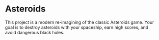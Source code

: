 # Asteroids #

This project is a modern re-imagining of the classic Asteroids game. Your goal is to destroy asteroids with your spaceship, earn high scores, and avoid dangerous black holes.
